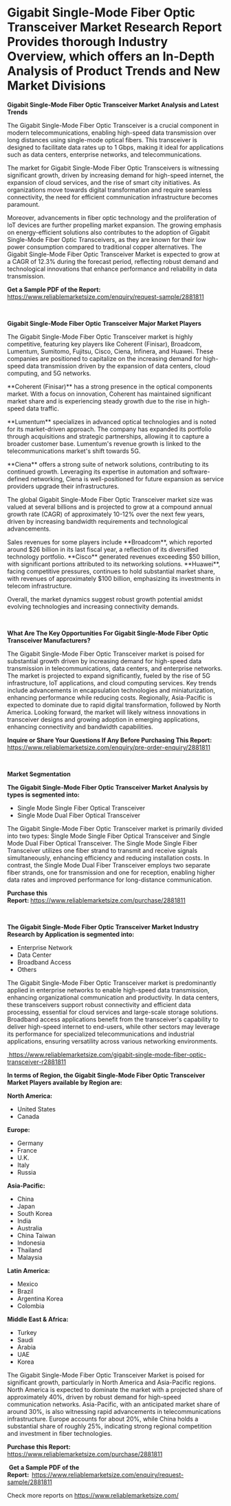 <p><h1>Gigabit Single-Mode Fiber Optic Transceiver Market Research Report Provides thorough Industry Overview, which offers an In-Depth Analysis of Product Trends and New Market Divisions</h1></p><p><strong>Gigabit Single-Mode Fiber Optic Transceiver Market Analysis and Latest Trends</strong></p>
<p><p>The Gigabit Single-Mode Fiber Optic Transceiver is a crucial component in modern telecommunications, enabling high-speed data transmission over long distances using single-mode optical fibers. This transceiver is designed to facilitate data rates up to 1 Gbps, making it ideal for applications such as data centers, enterprise networks, and telecommunications. </p><p>The market for Gigabit Single-Mode Fiber Optic Transceivers is witnessing significant growth, driven by increasing demand for high-speed internet, the expansion of cloud services, and the rise of smart city initiatives. As organizations move towards digital transformation and require seamless connectivity, the need for efficient communication infrastructure becomes paramount. </p><p>Moreover, advancements in fiber optic technology and the proliferation of IoT devices are further propelling market expansion. The growing emphasis on energy-efficient solutions also contributes to the adoption of Gigabit Single-Mode Fiber Optic Transceivers, as they are known for their low power consumption compared to traditional copper alternatives. The Gigabit Single-Mode Fiber Optic Transceiver Market is expected to grow at a CAGR of 12.3% during the forecast period, reflecting robust demand and technological innovations that enhance performance and reliability in data transmission.</p></p>
<p><strong>Get a Sample PDF of the Report:&nbsp;</strong> <a href="https://www.reliablemarketsize.com/enquiry/request-sample/2881811?utm_campaign=2457&utm_medium=2&utm_source=Github&utm_content=ia&utm_term=12032025&utm_id=gigabit-single-mode-fiber-optic-transceiver">https://www.reliablemarketsize.com/enquiry/request-sample/2881811</a></p>
<p>&nbsp;</p>
<p><strong>Gigabit Single-Mode Fiber Optic Transceiver Major Market Players</strong></p>
<p><p>The Gigabit Single-Mode Fiber Optic Transceiver market is highly competitive, featuring key players like Coherent (Finisar), Broadcom, Lumentum, Sumitomo, Fujitsu, Cisco, Ciena, Infinera, and Huawei. These companies are positioned to capitalize on the increasing demand for high-speed data transmission driven by the expansion of data centers, cloud computing, and 5G networks.</p><p>**Coherent (Finisar)** has a strong presence in the optical components market. With a focus on innovation, Coherent has maintained significant market share and is experiencing steady growth due to the rise in high-speed data traffic.</p><p>**Lumentum** specializes in advanced optical technologies and is noted for its market-driven approach. The company has expanded its portfolio through acquisitions and strategic partnerships, allowing it to capture a broader customer base. Lumentum's revenue growth is linked to the telecommunications market's shift towards 5G.</p><p>**Ciena** offers a strong suite of network solutions, contributing to its continued growth. Leveraging its expertise in automation and software-defined networking, Ciena is well-positioned for future expansion as service providers upgrade their infrastructures.</p><p>The global Gigabit Single-Mode Fiber Optic Transceiver market size was valued at several billions and is projected to grow at a compound annual growth rate (CAGR) of approximately 10-12% over the next few years, driven by increasing bandwidth requirements and technological advancements.</p><p>Sales revenues for some players include **Broadcom**, which reported around $26 billion in its last fiscal year, a reflection of its diversified technology portfolio. **Cisco** generated revenues exceeding $50 billion, with significant portions attributed to its networking solutions. **Huawei**, facing competitive pressures, continues to hold substantial market share, with revenues of approximately $100 billion, emphasizing its investments in telecom infrastructure.</p><p>Overall, the market dynamics suggest robust growth potential amidst evolving technologies and increasing connectivity demands.</p></p>
<p>&nbsp;</p>
<p><strong>What Are The Key Opportunities For Gigabit Single-Mode Fiber Optic Transceiver Manufacturers?</strong></p>
<p><p>The Gigabit Single-Mode Fiber Optic Transceiver market is poised for substantial growth driven by increasing demand for high-speed data transmission in telecommunications, data centers, and enterprise networks. The market is projected to expand significantly, fueled by the rise of 5G infrastructure, IoT applications, and cloud computing services. Key trends include advancements in encapsulation technologies and miniaturization, enhancing performance while reducing costs. Regionally, Asia-Pacific is expected to dominate due to rapid digital transformation, followed by North America. Looking forward, the market will likely witness innovations in transceiver designs and growing adoption in emerging applications, enhancing connectivity and bandwidth capabilities.</p></p>
<p><strong>Inquire or Share Your Questions If Any Before Purchasing This Report:</strong> <a href="https://www.reliablemarketsize.com/enquiry/pre-order-enquiry/2881811?utm_campaign=2457&utm_medium=2&utm_source=Github&utm_content=ia&utm_term=12032025&utm_id=gigabit-single-mode-fiber-optic-transceiver">https://www.reliablemarketsize.com/enquiry/pre-order-enquiry/2881811</a></p>
<p>&nbsp;</p>
<p><strong>Market Segmentation</strong></p>
<p><strong>The Gigabit Single-Mode Fiber Optic Transceiver Market Analysis by types is segmented into:</strong></p>
<p><ul><li>Single Mode Single Fiber Optical Transceiver</li><li>Single Mode Dual Fiber Optical Transceiver</li></ul></p>
<p><p>The Gigabit Single-Mode Fiber Optic Transceiver market is primarily divided into two types: Single Mode Single Fiber Optical Transceiver and Single Mode Dual Fiber Optical Transceiver. The Single Mode Single Fiber Transceiver utilizes one fiber strand to transmit and receive signals simultaneously, enhancing efficiency and reducing installation costs. In contrast, the Single Mode Dual Fiber Transceiver employs two separate fiber strands, one for transmission and one for reception, enabling higher data rates and improved performance for long-distance communication.</p></p>
<p><strong>Purchase this Report:&nbsp;</strong><a href="https://www.reliablemarketsize.com/purchase/2881811?utm_campaign=2457&utm_medium=2&utm_source=Github&utm_content=ia&utm_term=12032025&utm_id=gigabit-single-mode-fiber-optic-transceiver">https://www.reliablemarketsize.com/purchase/2881811</a></p>
<p>&nbsp;</p>
<p><strong>The Gigabit Single-Mode Fiber Optic Transceiver Market Industry Research by Application is segmented into:</strong></p>
<p><ul><li>Enterprise Network</li><li>Data Center</li><li>Broadband Access</li><li>Others</li></ul></p>
<p><p>The Gigabit Single-Mode Fiber Optic Transceiver market is predominantly applied in enterprise networks to enable high-speed data transmission, enhancing organizational communication and productivity. In data centers, these transceivers support robust connectivity and efficient data processing, essential for cloud services and large-scale storage solutions. Broadband access applications benefit from the transceiver's capability to deliver high-speed internet to end-users, while other sectors may leverage its performance for specialized telecommunications and industrial applications, ensuring versatility across various networking environments.</p></p>
<p><a href="https://www.reliablemarketsize.com/gigabit-single-mode-fiber-optic-transceiver-r2881811?utm_campaign=2457&utm_medium=2&utm_source=Github&utm_content=ia&utm_term=12032025&utm_id=gigabit-single-mode-fiber-optic-transceiver">&nbsp;https://www.reliablemarketsize.com/gigabit-single-mode-fiber-optic-transceiver-r2881811</a></p>
<p><strong>In terms of Region, the Gigabit Single-Mode Fiber Optic Transceiver Market Players available by Region are:</strong></p>
<p>
    <p> <strong> North America: </strong>
        <ul>
            <li>United States</li>
            <li>Canada</li>
        </ul>
        </p> 
    <p> <strong> Europe: </strong>
        <ul>
            <li>Germany</li>
            <li>France</li>
            <li>U.K.</li>
            <li>Italy</li>
            <li>Russia</li>
        </ul>
        </p> 
    <p> <strong> Asia-Pacific: </strong>
        <ul>
            <li>China</li>
            <li>Japan</li>
            <li>South Korea</li>
            <li>India</li>
            <li>Australia</li>
            <li>China Taiwan</li>
            <li>Indonesia</li>
            <li>Thailand</li>
            <li>Malaysia</li>
        </ul>
        </p> 
    <p> <strong> Latin America: </strong>
        <ul>
            <li>Mexico</li>
            <li>Brazil</li>
            <li>Argentina Korea</li>
            <li>Colombia</li>
        </ul>
        </p> 
    <p> <strong> Middle East & Africa: </strong>
        <ul>
            <li>Turkey</li>
            <li>Saudi</li>
            <li>Arabia</li>
            <li>UAE</li>
            <li>Korea</li>
        </ul>
    </p>
    </p>
<p><p>The Gigabit Single-Mode Fiber Optic Transceiver Market is poised for significant growth, particularly in North America and Asia-Pacific regions. North America is expected to dominate the market with a projected share of approximately 40%, driven by robust demand for high-speed communication networks. Asia-Pacific, with an anticipated market share of around 30%, is also witnessing rapid advancements in telecommunications infrastructure. Europe accounts for about 20%, while China holds a substantial share of roughly 25%, indicating strong regional competition and investment in fiber technologies.</p></p>
<p><strong>Purchase this Report: </strong><a href="https://www.reliablemarketsize.com/purchase/2881811?utm_campaign=2457&utm_medium=2&utm_source=Github&utm_content=ia&utm_term=12032025&utm_id=gigabit-single-mode-fiber-optic-transceiver">https://www.reliablemarketsize.com/purchase/2881811</a></p>
<p>&nbsp;<strong>Get a Sample PDF of the Report:&nbsp;&nbsp;</strong><a href="https://www.reliablemarketsize.com/enquiry/request-sample/2881811?utm_campaign=2457&utm_medium=2&utm_source=Github&utm_content=ia&utm_term=12032025&utm_id=gigabit-single-mode-fiber-optic-transceiver">https://www.reliablemarketsize.com/enquiry/request-sample/2881811</a></p>
<p><strong></strong></p>
<p>Check more reports on <a href="https://www.reliablemarketsize.com/?utm_campaign=2457&utm_medium=2&utm_source=Github&utm_content=ia&utm_term=12032025&utm_id=gigabit-single-mode-fiber-optic-transceiver">https://www.reliablemarketsize.com/</a></p>